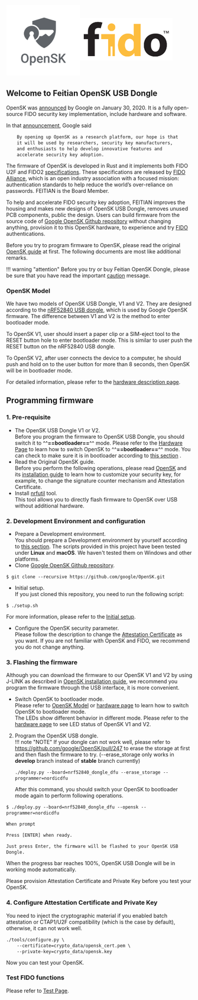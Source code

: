 # <img alt="OpenSK logo" src="images/OpenSK.svg" width="200px"><img alt="FIDO logo" src="images/FIDO_logo_black_RGB.png" style="margin: 0px 0px 40px 0px;" width="250px">
## Welcome to Feitian OpenSK USB Dongle

OpenSK was [announced](https://security.googleblog.com/2020/01/say-hello-to-opensk-fully-open-source.html "Say hello to OpenSK: a fully open-source security key implementation") by Google on January 30, 2020. It is a fully open-source FIDO security key implementation, include hardware and software.  

In that [announcement](https://security.googleblog.com/2020/01/say-hello-to-opensk-fully-open-source.html "Say hello to OpenSK: a fully open-source security key implementation"), Google said  
```
    By opening up OpenSK as a research platform, our hope is that 
    it will be used by researchers, security key manufacturers, 
    and enthusiasts to help develop innovative features and 
    accelerate security key adoption.
```
The firmware of OpenSK is developed in Rust and it implements both FIDO U2F and FIDO2 [specifications](https://fidoalliance.org/specs/fido2/fido-client-to-authenticator-protocol-v2.1-rd-20191217.html). These specifications are released by [FIDO Alliance](https://fidoalliance.org/ "FIDO Alliance"), which is an open industry association with a focused mission: authentication standards to help reduce the world’s over-reliance on passwords. FEITIAN is the Board Member.

To help and accelerate FIDO security key adoption, FEITIAN improves the housing and makes new designs of OpenSK USB Dongle, removes unused PCB components, public the design. Users can build firmware from the source code of [Google OpenSK Github repository](https://github.com/google/opensk "OpenSK") without changing anything, provision it to this OpenSK hardware, to experience and try [FIDO](https://fidoalliance.org/ "FIDO Alliance") authentications.

Before you try to program firmware to OpenSK, please read the original [OpenSK guide](https://github.com/google/OpenSK) at first. The following documents are most like additional remarks.

!!! warning "attention"
    Before you try or buy Feitian OpenSK Dongle, please be sure that you have read the important [caution](./caution.md) message.

### OpenSK Model
We have two models of OpenSK USB Dongle, V1 and V2. They are designed according to the [nRF52840 USB dongle](https://www.nordicsemi.com/Software-and-tools/Development-Kits/nRF52840-Dongle), which is used by Google OpenSK firmware. The difference between V1 and V2 is the method to enter bootloader mode.  

To OpenSK V1, user should insert a paper clip or a SIM-eject tool to the RESET button hole to enter bootloader mode. This is similar to user push the RESET button on the nRF52840 USB dongle.  

To OpenSK V2, after user connects the device to a computer, he should push and hold on to the user button for more than 8 seconds, then OpenSK will be in bootloader mode.  

For detailed information, please refer to the [hardware description page](./hardware.md).

## Programming firmware

### 1. Pre-requisite

- The OpenSK USB Dongle V1 or V2.  
Before you program the firmware to OpenSK USB Dongle, you should switch it to ^^**==bootloader==**^^ mode. Please refer to the [Hardware Page](./hardware.md) to learn how to switch OpenSK to ^^**==bootloader==**^^ mode. You can check to make sure it is in bootloader according to [this section](./hardware#check-bootloader-mode) .
- Read the Original OpenSK guide.  
Before you perform the following operations, please read [OpenSK](https://github.com/google/opensk) and its [installation guide](https://github.com/google/OpenSK/blob/master/docs/install.md) to learn how to customize your security key, for example, to change the signature counter mechanism and Attestation Certificate.
- Install [nrfutil](https://pypi.org/project/nrfutil/) tool.  
This tool allows you to directly flash firmware to OpenSK over USB without additional hardware.

### 2. Development Environment and configuration
- Prepare a Development environment.  
You should prepare a Development environment by yourself according to [this section](https://github.com/google/OpenSK/blob/master/docs/install.md#software).
The scripts provided in this project have been tested under **Linux** and **macOS**. We haven't tested them on Windows and other platforms.
- Clone [Google OpenSK Github repository](https://github.com/google/opensk "OpenSK").  
```
$ git clone --recursive https://github.com/google/OpenSK.git
```  

- Initial setup.  
If you just cloned this repository, you need to run the following script:  

``` 
$ ./setup.sh
```  
For more information, please refer to the [Initial setup](https://github.com/google/OpenSK/blob/master/docs/install.md#initial-setup).  

- Configure the OpenSK security parameter.  
Please follow the description to change the [Attestation Certificate](https://github.com/google/OpenSK/blob/master/docs/install.md#replacing-the-certificates) as you want. If you are not familiar with OpenSK and FIDO, we recommend you do not change anything.


### 3. Flashing the firmware

Although you can download the firmware to our OpenSK V1 and V2 by using J-LINK as described in [OpenSK installation guide](https://github.com/google/OpenSK/blob/master/docs/install.md), we recommend you program the firmware through the USB interface, it is more convenient.  

- Switch OpenSK to bootloader mode.  
Please refer to [OpenSK Model](./index.md#opensk-model) or [hardware page](./hardware.md) to learn how to switch OpenSK to bootloader mode.  
The LEDs show different behavior in different mode. Please refer to the [hardware page](./hardware.md) to see LED status of OpenSK V1 and V2.
2. Program the OpenSK USB dongle.  
!!! note "NOTE"
    If your dongle can not work well, please refer to https://github.com/google/OpenSK/pull/247 to erase the storage at first and then flash the firmware to try. (--erase_storage only works in **develop** branch instead of **stable** branch currently)
    ```
    ./deploy.py --board=nrf52840_dongle_dfu --erase_storage --programmer=nordicdfu
    ```
    After this command, you should switch your OpenSK to bootloader mode again to perform following operations.


```
$ ./deploy.py --board=nrf52840_dongle_dfu --opensk --programmer=nordicdfu
```  
    When prompt   
```
Press [ENTER] when ready.  
```  
    Just press Enter, the firmware will be flashed to your OpenSK USB Dongle.   
When the progress bar reaches 100%, OpenSK USB Dongle will be in working mode automatically.   
   
Please provision Attestation Certificate and Private Key before you test your OpenSK.


### 4. Configure Attestation Certificate and Private Key
You need to inject the cryptographic material if you enabled batch attestation or CTAP1/U2F compatibility (which is the case by default), otherwise, it can not work well.
```
./tools/configure.py \
    --certificate=crypto_data/opensk_cert.pem \
    --private-key=crypto_data/opensk.key
```

Now you can test your OpenSK.

### Test FIDO functions  
Please refer to [Test Page](./test.md).  
